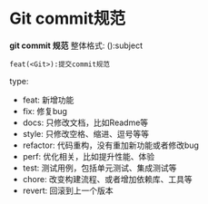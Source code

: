 # Git commit规范
**git commit 规范**
整体格式: <type>(<scope>):subject
```
feat(<Git>):提交commit规范
```

type: 
- feat: 新增功能
- fix: 修复bug
- docs: 只修改文档，比如Readme等
- style: 只修改空格、缩进、逗号等等
- refactor: 代码重构，没有重加新功能或者修改bug
- perf: 优化相关，比如提升性能、体验
- test: 测试用例，包括单元测试、集成测试等
- chore: 改变构建流程、或者增加依赖库、工具等
- revert: 回滚到上一个版本